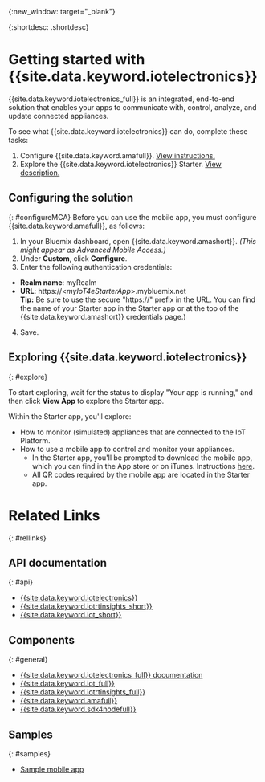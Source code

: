{:new_window: target="_blank"}

{:shortdesc: .shortdesc}



# Getting started with {{site.data.keyword.iotelectronics}}
{{site.data.keyword.iotelectronics_full}} is an integrated, end-to-end solution that enables your apps to communicate with, control, analyze, and update connected appliances.

To see what {{site.data.keyword.iotelectronics}} can do, complete these tasks:

1. Configure {{site.data.keyword.amafull}}. [View instructions.](#configureMCA)
2. Explore the {{site.data.keyword.iotelectronics}} Starter. [View description.](#explore)

## Configuring the solution
{: #configureMCA}
Before you can use the mobile app, you must configure {{site.data.keyword.amafull}}, as follows:
1. In your Bluemix dashboard, open {{site.data.keyword.amashort}}. *(This might appear as Advanced Mobile Access.)*
2. Under **Custom**, click **Configure**.
3. Enter the following authentication credentials:
  - **Realm name**: myRealm
  - **URL**: https://<*myIoT4eStarterApp*>.mybluemix.net  
  **Tip:** Be sure to use the secure "https://" prefix in the URL. You can find the name of your Starter app in the Starter app or at the top of the {{site.data.keyword.amashort}} credentials page.)  
4. Save.

## Exploring {{site.data.keyword.iotelectronics}}
{: #explore}

To start exploring, wait for the status to display "Your app is running," and then click **View App** to explore the Starter app.

Within the Starter app, you'll explore:
- How to monitor (simulated) appliances that are connected to the IoT Platform.
- How to use a mobile app to control and monitor your appliances.
  - In the Starter app, you'll be prompted to download the mobile app, which you can find in the App store or on iTunes. Instructions [here](iotelectronics_overview.html#iotforelectronics_getmobileapp).  
  - All QR codes required by the mobile app are located in the Starter app.  

# Related Links
{: #rellinks}
## API documentation
{: #api}
* [{{site.data.keyword.iotelectronics}}](http://ibmiotforelectronics.mybluemix.net/public/iot4eregistrationapi.html)
* [{{site.data.keyword.iotrtinsights_short}}](https://iotrti-prod.mam.ibmserviceengage.com/apidoc/)  
* [{{site.data.keyword.iot_short}}](https://developer.ibm.com/iotfoundation/recipes/api-documentation/)


## Components
{: #general}

* [{{site.data.keyword.iotelectronics_full}} documentation](iotelectronics_overview.html)
* [{{site.data.keyword.iot_full}}](https://new-console.ng.bluemix.net/docs/services/IoT/index.html)
* [{{site.data.keyword.iotrtinsights_full}}](https://new-console.ng.bluemix.net/docs/services/iotrtinsights/iotrtinsights_overview.html)
* [{{site.data.keyword.amafull}}](https://new-console.ng.bluemix.net/docs/services/mobileaccess/overview.html)
* [{{site.data.keyword.sdk4nodefull}}](https://new-console.ng.bluemix.net/docs/runtimes/nodejs/index.html#nodejs_runtime)

## Samples
{: #samples}
* [Sample mobile app](https://new-console.ng.bluemix.net/docs/starters/IotElectronics/iotelectronics_overview.html#iotforelectronics_getmobileapp)
